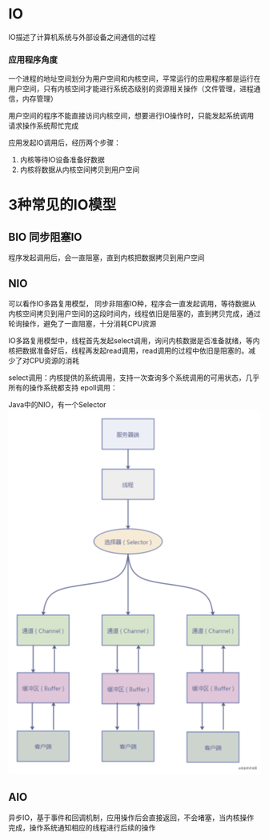 # IO
IO描述了计算机系统与外部设备之间通信的过程

### 应用程序角度
一个进程的地址空间划分为用户空间和内核空间，平常运行的应用程序都是运行在用户空间，只有内核空间才能进行系统态级别的资源相关操作（文件管理，进程通信，内存管理）

用户空间的程序不能直接访问内核空间，想要进行IO操作时，只能发起系统调用请求操作系统帮忙完成

应用发起IO调用后，经历两个步骤：
1. 内核等待IO设备准备好数据
2. 内核将数据从内核空间拷贝到用户空间


# 3种常见的IO模型
## BIO 同步阻塞IO
程序发起调用后，会一直阻塞，直到内核把数据拷贝到用户空间

## NIO
可以看作IO多路复用模型，
同步非阻塞IO种，程序会一直发起调用，等待数据从内核空间拷贝到用户空间的这段时间内，线程依旧是阻塞的，直到拷贝完成，通过轮询操作，避免了一直阻塞，十分消耗CPU资源

IO多路复用模型中，线程首先发起select调用，询问内核数据是否准备就绪，等内核把数据准备好后，线程再发起read调用，read调用的过程中依旧是阻塞的。减少了对CPU资源的消耗

select调用：内核提供的系统调用，支持一次查询多个系统调用的可用状态，几乎所有的操作系统都支持
epoll调用：

Java中的NIO，有一个Selector
![输入图片说明](/imgs/2025-04-08/6un2xKfKQmErsjmw.png)

## AIO
异步IO，基于事件和回调机制，应用操作后会直接返回，不会堵塞，当内核操作完成，操作系统通知相应的线程进行后续的操作

<!--stackedit_data:
eyJoaXN0b3J5IjpbLTE5MzUwMDM3NDgsMTczNTkxMDQ5OV19
-->